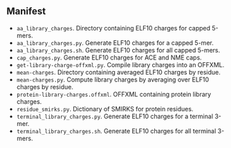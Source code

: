 ## Manifest

- `aa_library_charges`. Directory containing ELF10 charges for capped 5-mers.
- `aa_library_charges.py`. Generate ELF10 charges for a capped 5-mer.
- `aa_library_charges.sh`. Generate ELF10 charges for all capped 5-mers.
- `cap_charges.py`. Generate ELF10 charges for ACE and NME caps.
- `get-library-charge-offxml.py`. Compile library charges into an OFFXML.
- `mean-charges`. Directory containing averaged ELF10 charges by residue.
- `mean-charges.py`. Compute library charges by averaging over ELF10 charges by residue.
- `protein-library-charges.offxml`. OFFXML containing protein library charges.
- `residue_smirks.py`. Dictionary of SMIRKS for protein residues.
- `terminal_library_charges.py`. Generate ELF10 charges for a terminal 3-mer.
- `terminal_library_charges.sh`. Generate ELF10 charges for all terminal 3-mers.

